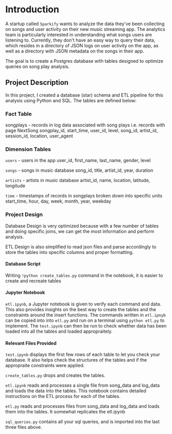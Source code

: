 # Introduction
A startup called `Sparkify` wants to analyze the data they've been collecting on songs and user activity on their new music streaming app. The analytics team is particularly interested in understanding what songs users are listening to. Currently, they don't have an easy way to query their data, which resides in a directory of JSON logs on user activity on the app, as well as a directory with JSON metadata on the songs in their app.

The goal is to create a Postgres database with tables designed to optimize queries on song play analysis.

## Project Description
In this project, I created a database (star) schema and ETL pipeline for this analysis using Python and SQL. The tables are defined below:

### Fact Table
songplays - records in log data associated with song plays i.e. records with page NextSong
songplay_id, start_time, user_id, level, song_id, artist_id, session_id, location, user_agent

### Dimension Tables
`users` - users in the app
user_id, first_name, last_name, gender, level

`songs` - songs in music database
song_id, title, artist_id, year, duration

`artists` - artists in music database
artist_id, name, location, latitude, longitude

`time` - timestamps of records in songplays broken down into specific units
start_time, hour, day, week, month, year, weekday

### Project Design

Database Design is very optimized because with a few number of tables and doing specific joins, we can get the most information and perform analysis.

ETL Design is also simplified to read json files and parse accordingly to store the tables into specific columns and proper formatting.

#### Database Script

Writing `!python create_tables.py` command in the notebook, it is easier to create and recreate tables

#### Jupyter Notebook

`etl.ipynb`, a Jupyter notebook is given to verify each command and data. This also provides insights on the best way to create the tables and the constraints around the insert functions. The commands written in `etl.ipnyb` can be copied into into `etl.py` and run on a terminal using `python etl.py` to implement. The `test.ipynb` can then be run to check whether data has been loaded into all the tables and loaded appropraitely.

#### Relevant Files Provided

`test.ipynb` displays the first few rows of each table to let you check your database. It also helps check the structures of the tables and if the appropraite constraints were applied.

`create_tables.py` drops and creates the tables.

`etl.ipynb` reads and processes a single file from song_data and log_data and loads the data into the tables. This notebook contains detailed instructions on the ETL process for each of the tables.

`etl.py` reads and processes files from song_data and log_data and loads them into the tables. It somewhat replicates the etl.ipynb

`sql_queries.py` contains all your sql queries, and is imported into the last three files above.

